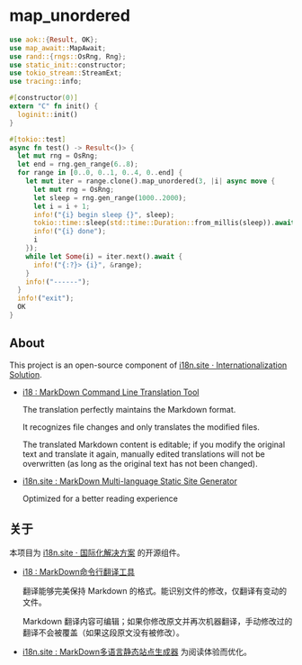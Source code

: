 # map_unordered

```rust
use aok::{Result, OK};
use map_await::MapAwait;
use rand::{rngs::OsRng, Rng};
use static_init::constructor;
use tokio_stream::StreamExt;
use tracing::info;

#[constructor(0)]
extern "C" fn init() {
  loginit::init()
}

#[tokio::test]
async fn test() -> Result<()> {
  let mut rng = OsRng;
  let end = rng.gen_range(6..8);
  for range in [0..0, 0..1, 0..4, 0..end] {
    let mut iter = range.clone().map_unordered(3, |i| async move {
      let mut rng = OsRng;
      let sleep = rng.gen_range(1000..2000);
      let i = i + 1;
      info!("{i} begin sleep {}", sleep);
      tokio::time::sleep(std::time::Duration::from_millis(sleep)).await;
      info!("{i} done");
      i
    });
    while let Some(i) = iter.next().await {
      info!("{:?}> {i}", &range);
    }
    info!("------");
  }
  info!("exit");
  OK
}
```

## About

This project is an open-source component of [i18n.site ⋅ Internationalization Solution](https://i18n.site).

* [i18 : MarkDown Command Line Translation Tool](https://i18n.site/i18)

  The translation perfectly maintains the Markdown format.

  It recognizes file changes and only translates the modified files.

  The translated Markdown content is editable; if you modify the original text and translate it again, manually edited translations will not be overwritten (as long as the original text has not been changed).

* [i18n.site : MarkDown Multi-language Static Site Generator](https://i18n.site/i18n.site)

  Optimized for a better reading experience

## 关于

本项目为 [i18n.site ⋅ 国际化解决方案](https://i18n.site) 的开源组件。

* [i18 :  MarkDown命令行翻译工具](https://i18n.site/i18)

  翻译能够完美保持 Markdown 的格式。能识别文件的修改，仅翻译有变动的文件。

  Markdown 翻译内容可编辑；如果你修改原文并再次机器翻译，手动修改过的翻译不会被覆盖（如果这段原文没有被修改）。

* [i18n.site : MarkDown多语言静态站点生成器](https://i18n.site/i18n.site) 为阅读体验而优化。